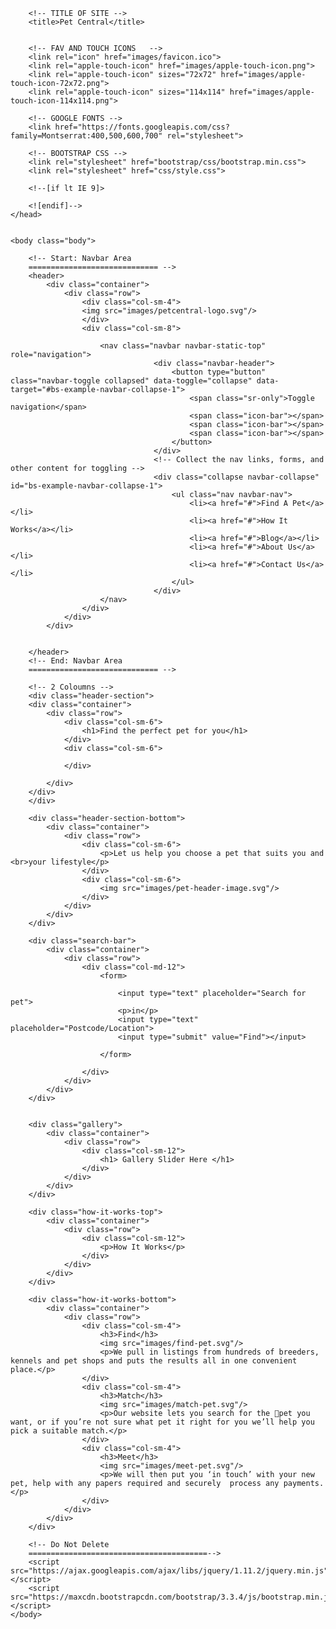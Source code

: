 <!DOCTYPE html>
<html lang="en">
    <head>     
  
        <!-- TITLE OF SITE --> 
        <title>Pet Central</title>
    
     
        <!-- FAV AND TOUCH ICONS   -->
        <link rel="icon" href="images/favicon.ico">
        <link rel="apple-touch-icon" href="images/apple-touch-icon.png">
        <link rel="apple-touch-icon" sizes="72x72" href="images/apple-touch-icon-72x72.png">
        <link rel="apple-touch-icon" sizes="114x114" href="images/apple-touch-icon-114x114.png">

        <!-- GOOGLE FONTS -->
        <link href="https://fonts.googleapis.com/css?family=Montserrat:400,500,600,700" rel="stylesheet">

        <!-- BOOTSTRAP CSS -->
        <link rel="stylesheet" href="bootstrap/css/bootstrap.min.css">
        <link rel="stylesheet" href="css/style.css">

        <!--[if lt IE 9]>

        <![endif]-->
    </head>


    <body class="body">

        <!-- Start: Navbar Area
        ============================= -->
        <header>
            <div class="container">
                <div class="row">
                    <div class="col-sm-4">
                    <img src="images/petcentral-logo.svg"/>
                    </div>
                    <div class="col-sm-8">

                        <nav class="navbar navbar-static-top" role="navigation">
                                    <div class="navbar-header">
                                        <button type="button" class="navbar-toggle collapsed" data-toggle="collapse" data-target="#bs-example-navbar-collapse-1">
                                            <span class="sr-only">Toggle navigation</span>
                                            <span class="icon-bar"></span>
                                            <span class="icon-bar"></span>
                                            <span class="icon-bar"></span>
                                        </button>
                                    </div>
                                    <!-- Collect the nav links, forms, and other content for toggling -->
                                    <div class="collapse navbar-collapse" id="bs-example-navbar-collapse-1">
                                        <ul class="nav navbar-nav">
                                            <li><a href="#">Find A Pet</a></li>
                                            <li><a href="#">How It Works</a></li>
                                            <li><a href="#">Blog</a></li>
                                            <li><a href="#">About Us</a></li>
                                            <li><a href="#">Contact Us</a></li>
                                        </ul>
                                    </div>
                        </nav>
                    </div>
                </div>
            </div>


        </header>
        <!-- End: Navbar Area
        ============================= -->

        <!-- 2 Coloumns -->
        <div class="header-section">
        <div class="container">
            <div class="row">
                <div class="col-sm-6">
                    <h1>Find the perfect pet for you</h1>
                </div>
                <div class="col-sm-6">
                
                </div>

            </div>
        </div>
        </div>

  <!-- 2 Coloumns -->
        <div class="header-section-bottom">
            <div class="container">
                <div class="row">
                    <div class="col-sm-6">
                        <p>Let us help you choose a pet that suits you and <br>your lifestyle</p>
                    </div>
                    <div class="col-sm-6">
                        <img src="images/pet-header-image.svg"/>
                    </div>
                </div>
            </div>
        </div>

        <div class="search-bar">
            <div class="container">
                <div class="row">
                    <div class="col-md-12">
                        <form>

                            <input type="text" placeholder="Search for pet">
                            <p>in</p> 
                            <input type="text" placeholder="Postcode/Location">
                            <input type="submit" value="Find"></input>

                        </form>

                    </div>
                </div>
            </div>
        </div>

        
        <div class="gallery">
            <div class="container">
                <div class="row">
                    <div class="col-sm-12">
                        <h1> Gallery Slider Here </h1>
                    </div>
                </div>
            </div>
        </div>

        <div class="how-it-works-top">
            <div class="container">
                <div class="row">
                    <div class="col-sm-12">
                        <p>How It Works</p>
                    </div>
                </div>
            </div>
        </div>

        <div class="how-it-works-bottom">
            <div class="container">
                <div class="row">
                    <div class="col-sm-4">
                        <h3>Find</h3>
                        <img src="images/find-pet.svg"/>
                        <p>We pull in listings from hundreds of breeders, kennels and pet shops and puts the results all in one convenient place.</p>
                    </div>
                    <div class="col-sm-4">
                        <h3>Match</h3>
                        <img src="images/match-pet.svg"/>
                        <p>Our website lets you search for the pet you want, or if you’re not sure what pet it right for you we’ll help you pick a suitable match.</p>
                    </div>
                    <div class="col-sm-4">
                        <h3>Meet</h3>
                        <img src="images/meet-pet.svg"/>
                        <p>We will then put you ‘in touch’ with your new pet, help with any papers required and securely  process any payments.</p>
                    </div>
                </div>
            </div>
        </div> 






<footer>

</footer>




        
        <!-- Do Not Delete
        ========================================-->
        <script src="https://ajax.googleapis.com/ajax/libs/jquery/1.11.2/jquery.min.js"></script>
        <script src="https://maxcdn.bootstrapcdn.com/bootstrap/3.3.4/js/bootstrap.min.js"></script>
    </body>

</html>
